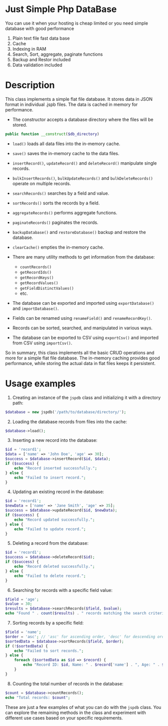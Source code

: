 # Just Simple Php DataBase

You can use it when your hosting is cheap limited or you need simple database with good performance

1) Plain text file fast data base
2) Cache
3) Indexing in RAM
4) Search, Sort, aggregate, paginate functions
5) Backup and Restor included
6) Data validation included

# Description
This class implements a simple flat file database. It stores data in JSON format in individual .jspb files. The data is cached in memory for performance.

- The constructor accepts a database directory where the files will be stored.

```php
public function __construct($db_directory) 
```

- `load()` loads all data files into the in-memory cache.

- `save()` saves the in-memory cache to the data files.

- `insertRecord()`, `updateRecord()` and `deleteRecord()` manipulate single records.

- `bulkInsertRecords()`, `bulkUpdateRecords()` and `bulkDeleteRecords()` operate on multiple records.

- `searchRecords()` searches by a field and value.

- `sortRecords()` sorts the records by a field.

- `aggregateRecords()` performs aggregate functions.

- `paginateRecords()` paginates the records.

- `backupDatabase()` and `restoreDatabase()` backup and restore the database.

- `clearCache()` empties the in-memory cache.

- There are many utility methods to get information from the database:
    - `countRecords()` 
    - `getRecordIds()`
    - `getRecordKeys()`
    - `getRecordValues()`
    - `getFieldDistinctValues()` 
    - etc.

- The database can be exported and imported using `exportDatabase()` and `importDatabase()`.

- Fields can be renamed using `renameField()` and `renameRecordKey()`.

- Records can be sorted, searched, and manipulated in various ways.

- The database can be exported to CSV using `exportCsv()` and imported from CSV using `importCsv()`.

So in summary, this class implements all the basic CRUD operations and more for a simple flat file database. The in-memory caching provides good performance, while storing the actual data in flat files keeps it persistent.


# Usage examples

1. Creating an instance of the `jspdb` class and initializing it with a directory path:

```php
$database = new jspdb('/path/to/database/directory/');
```

2. Loading the database records from files into the cache:

```php
$database->load();
```

3. Inserting a new record into the database:

```php
$id = 'record1';
$data = ['name' => 'John Doe', 'age' => 30];
$success = $database->insertRecord($id, $data);
if ($success) {
    echo "Record inserted successfully.";
} else {
    echo "Failed to insert record.";
}
```

4. Updating an existing record in the database:

```php
$id = 'record1';
$newData = ['name' => 'Jane Smith', 'age' => 35];
$success = $database->updateRecord($id, $newData);
if ($success) {
    echo "Record updated successfully.";
} else {
    echo "Failed to update record.";
}
```

5. Deleting a record from the database:

```php
$id = 'record1';
$success = $database->deleteRecord($id);
if ($success) {
    echo "Record deleted successfully.";
} else {
    echo "Failed to delete record.";
}
```

6. Searching for records with a specific field value:

```php
$field = 'age';
$value = 30;
$results = $database->searchRecords($field, $value);
echo "Found " . count($results) . " records matching the search criteria.";
```

7. Sorting records by a specific field:

```php
$field = 'name';
$order = 'asc'; // 'asc' for ascending order, 'desc' for descending order
$sortedData = $database->sortRecords($field, $order);
if (!$sortedData) {
    echo "Failed to sort records.";
} else {
    foreach ($sortedData as $id => $record) {
        echo "Record ID: $id, Name: " . $record['name'] . ", Age: " . $record['age'] . "<br>";
    }
}
```

8. Counting the total number of records in the database:

```php
$count = $database->countRecords();
echo "Total records: $count";
```

These are just a few examples of what you can do with the `jspdb` class. You can explore the remaining methods in the class and experiment with different use cases based on your specific requirements.
